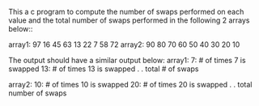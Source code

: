 This a c program to compute the number of swaps performed on each value and the total number of swaps performed in the following 2 arrays below::

array1: 97  16  45  63  13  22  7  58  72
array2: 90  80  70  60  50  40  30  20  10




The output should have a similar output below:
array1:
7: # of times 7 is swapped
13: # of times 13 is swapped
.
.
total # of swaps

array2:
10: # of times 10 is swapped
20: # of times 20 is swapped
.
.
total number of swaps



